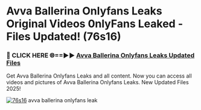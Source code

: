 # Avva Ballerina Onlyfans Leaks Original Videos 0nlyFans Leaked - Files Updated! (76s16)

<h3>🔴 CLICK HERE 🌐==►► <a href="https://tinyurl.com/2jnfzry5" rel="nofollow">Avva Ballerina Onlyfans Leaks Updated Files</a></h3>

Get Avva Ballerina Onlyfans Leaks and all content. Now you can access all videos and pictures of Avva Ballerina Onlyfans Leaks. New Updated Files 2025!

[![76s16](https://i.imgur.com/GyGTBgg.gif)](https://tinyurl.com/2jnfzry5)
avva ballerina onlyfans leak
